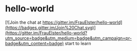 # hello-world

[![Join the chat at https://gitter.im/FrauElster/hello-world](https://badges.gitter.im/Join%20Chat.svg)](https://gitter.im/FrauElster/hello-world?utm_source=badge&utm_medium=badge&utm_campaign=pr-badge&utm_content=badge)
start to learn
